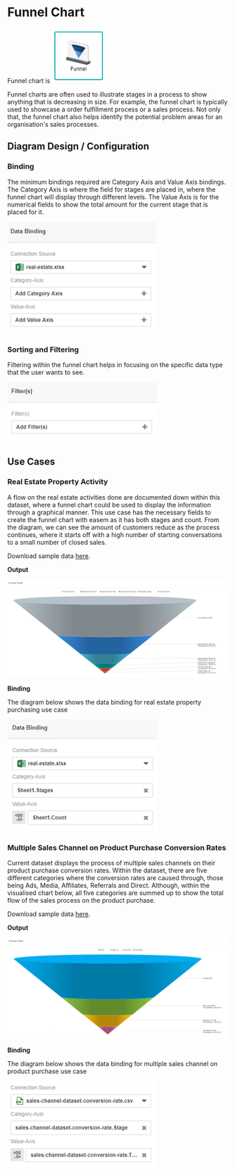 # Funnel Chart
Funnel chart is 
![Funnel](./images/funnel-chart/funnel.PNG)

Funnel charts are often used to illustrate stages in a process to show anything that is decreasing in size. For example, the funnel chart is typically used to showcase a order fulfillment process or a sales process. Not only that, the funnel chart also helps identify the potential problem areas for an organisation's sales processes.

## Diagram Design / Configuration
### Binding
The minimum bindings required are Category Axis and Value Axis bindings. The Category Axis is where the field for stages are placed in, where the funnel chart will display through different levels. The Value Axis is for the numerical fields to show the total amount for the current stage that is placed for it.

![Funnel Bindings](./images/funnel-chart/bindings.PNG)

### Sorting and Filtering
Filtering within the funnel chart helps in focusing on the specific data type that the user wants to see.

![Funnel Filter](./images/funnel-chart/filter.PNG)

## Use Cases
### Real Estate Property Activity
A flow on the real estate activities done are documented down within this dataset, where a funnel chart could be used to display the information through a graphical manner. This use case has the necessary fields to create the funnel chart with easem as it has both stages and count. From the diagram, we can see the amount of customers reduce as the process continues, where it starts off with a high number of starting conversations to a small number of closed sales.

Download sample data [here](./sample-data/funnel-chart/real-estate.xlsx).

**Output**

![Real Estate Property](./images/funnel-chart/output-1.PNG)

**Binding**

The diagram below shows the data binding for real estate property purchasing use case 

![First Use Case Binding](./images/funnel-chart/binding-1.PNG)

### Multiple Sales Channel on Product Purchase Conversion Rates
Current dataset displays the process of multiple sales channels on their product purchase conversion rates. Within the dataset, there are five different categories where the conversion rates are caused through, those being Ads, Media, Affiliates, Referrals and Direct. Although, within the visualised chart below, all five categories are summed up to show the total flow of the sales process on the product purchase.

Download sample data [here](./sample-data/timeline-chart/sales-channel-dataset-conversion-rate.csv).

**Output**

![Product Purchase Conversion Rates](./images/funnel-chart/output-2.PNG)

**Binding**

The diagram below shows the data binding for multiple sales channel on product purchase use case 

![Second Use Case Binding](./images/funnel-chart/binding-2.PNG)